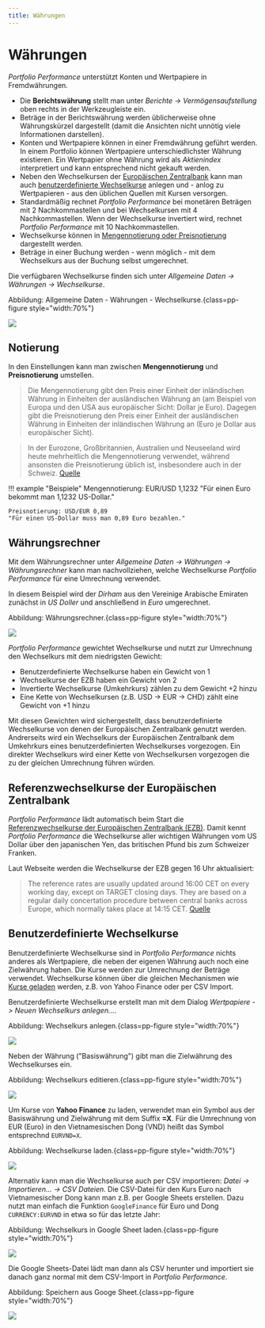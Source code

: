 ```yaml
---
title: Währungen
---
```


# Währungen

*Portfolio Performance* unterstützt Konten und Wertpapiere in Fremdwährungen.

* Die **Berichtswährung** stellt man unter *Berichte -> Vermögensaufstellung* oben rechts in der Werkzeugleiste ein.
* Beträge in der Berichtswährung werden üblicherweise ohne Währungskürzel dargestellt (damit die Ansichten nicht unnötig viele Informationen darstellen).
* Konten und Wertpapiere können in einer Fremdwährung geführt werden. In einem Portfolio können Wertpapiere unterschiedlichster Währung existieren. Ein Wertpapier ohne Währung wird als *Aktienindex* interpretiert und kann entsprechend nicht gekauft werden.
* Neben den Wechselkursen der [Europäischen Zentralbank](#referenzwechselkurse-der-europaischen-zentralbank) kann man auch [benutzerdefinierte Wechselkurse](#benutzerdefinierte-wechselkurse) anlegen und - anlog zu Wertpapieren - aus den üblichen Quellen mit Kursen versorgen.
* Standardmäßig rechnet *Portfolio Performance* bei monetären Beträgen mit 2 Nachkommastellen und bei Wechselkursen mit 4 Nachkommastellen. Wenn der Wechselkurse invertiert wird, rechnet *Portfolio Performance* mit 10 Nachkommastellen.
* Wechselkurse können in [Mengennotierung oder Preisnotierung](#notierung) dargestellt werden.
* Beträge in einer Buchung werden - wenn möglich - mit dem Wechselkurs aus der Buchung selbst umgerechnet.

Die verfügbaren Wechselkurse finden sich unter *Allgemeine Daten -> Währungen -> Wechselkurse*.

Abbildung: Allgemeine Daten - Währungen - Wechselkurse.{class=pp-figure style="width:70%"}

![](images/liste_waehrungen.png)

## Notierung

In den Einstellungen kann man zwischen **Mengennotierung** und **Preisnotierung** umstellen.

> Die Mengennotierung gibt den Preis einer Einheit der inländischen
Währung in Einheiten der ausländischen Währung an (am Beispiel von
Europa und den USA aus europäischer Sicht: Dollar je Euro). Dagegen
gibt die Preisnotierung den Preis einer Einheit der ausländischen
Währung in Einheiten der inländischen Währung an (Euro je Dollar
aus europäischer Sicht).

> In der Eurozone, Großbritannien, Australien und Neuseeland wird heute
mehrheitlich die Mengennotierung verwendet, während ansonsten die
Preisnotierung üblich ist, insbesondere auch in der Schweiz. [Quelle](https://de.wikipedia.org/wiki/Wechselkurs)


!!! example "Beispiele"
    Mengennotierung: EUR/USD 1,1232
    "Für einen Euro bekommt man 1,1232 US-Dollar."

    Preisnotierung: USD/EUR 0,89
    "Für einen US-Dollar muss man 0,89 Euro bezahlen."

## Währungsrechner

Mit dem Währungsrechner unter *Allgemeine Daten -> Währungen -> Währungsrechner* kann man nachvollziehen, welche Wechselkurse *Portfolio Performance* für eine Umrechnung verwendet.

In diesem Beispiel wird der *Dirham* aus den Vereinige Arabische Emiraten zunächst in *US Doller* und anschließend in *Euro* umgerechnet.


Abbildung: Währungsrechner.{class=pp-figure style="width:70%"}

![](images/waehrungsrechner.png)

*Portfolio Performance* gewichtet Wechselkurse und nutzt zur Umrechnung den Wechselkurs mit dem niedrigsten Gewicht:

* Benutzerdefinierte Wechselkurse haben ein Gewicht von 1
* Wechselkurse der EZB haben ein Gewicht von 2
* Invertierte Wechselkurse (Umkehrkurs) zählen zu dem Gewicht +2 hinzu
* Eine Kette von Wechselkursen (z.B. USD -> EUR -> CHD) zählt eine Gewicht von +1 hinzu

Mit diesen Gewichten wird sichergestellt, dass benutzerdefinierte Wechselkurse von denen der Europäischen Zentralbank genutzt werden. Andrerseits wird ein Wechselkurs der Europäischen Zentralbank dem Umkehrkurs eines benutzerdefinierten Wechselkurses vorgezogen. Ein direkter Wechselkurs wird einer Kette von Wechselkursen vorgezogen die zu der gleichen Umrechnung führen würden.

## Referenzwechselkurse der Europäischen Zentralbank

*Portfolio Performance* lädt automatisch beim Start die [Referenzwechselkurse der Europäischen Zentralbank (EZB)](https://www.ecb.europa.eu/stats/exchange/eurofxref/html/index.en.html). Damit kennt *Portfolio Performance* die Wechselkurse aller wichtigen Währungen vom US Dollar über den japanischen Yen, das britischen Pfund bis zum Schweizer Franken.

Laut Webseite werden die Wechselkurse der EZB gegen 16 Uhr aktualisiert:

> The reference rates are usually updated around 16:00 CET on every working day, except on TARGET closing days. They are based on a regular daily concertation procedure between central banks across Europe, which normally takes place at 14:15 CET. [Quelle](https://www.ecb.europa.eu/stats/policy_and_exchange_rates/euro_reference_exchange_rates/html/index.en.html)

## Benutzerdefinierte Wechselkurse

Benutzerdefinierte Wechselkurse sind in *Portfolio Performance* nichts anderes als Wertpapiere, die neben der eigenen Währung auch noch eine Zielwährung haben. Die Kurse werden zur Umrechnung der Beträge verwendet. Wechselkurse können über die gleichen Mechanismen wie [Kurse geladen](kursdaten_laden.md) werden, z.B. von Yahoo Finance oder per CSV Import.

Benutzerdefinierte Wechselkurse erstellt man mit dem Dialog *Wertpapiere -> Neuen Wechselkurs anlegen...*.

Abbildung: Wechselkurs anlegen.{class=pp-figure style="width:70%"}

![](images/wechselkurs_anlegen.png)

Neben der Währung ("Basiswährung") gibt man die Zielwährung des Wechselkurses ein.


Abbildung: Wechselkurs editieren.{class=pp-figure style="width:70%"}

![](images/config_waehrungen.png)


Um Kurse von **Yahoo Finance** zu laden, verwendet man ein Symbol aus der Basiswährung und Zielwährung mit dem Suffix **=X**. Für die Umrechnung von EUR (Euro) in den Vietnamesischen Dong (VND) heißt das Symbol entsprechnd ```EURVND=X```.


Abbildung: Wechselkurse laden.{class=pp-figure style="width:70%"}

![](images/wechselkurs_anlegen.png)


Alternativ kann man die Wechselkurse auch per CSV importieren: *Datei -> Importieren... -> CSV Dateien*. Die CSV-Datei für den Kurs Euro nach Vietnamesischer Dong kann man z.B. per Google Sheets erstellen. Dazu nutzt man einfach die Funktion ```GoogleFinance``` für Euro und Dong ```CURRENCY:EURVND``` in etwa so für das letzte Jahr:


Abbildung: Wechselkurs in Google Sheet laden.{class=pp-figure style="width:70%"}

![](images/wechselkurs_googlesheet.png)

Die Google Sheets-Datei lädt man dann als CSV herunter und importiert sie danach ganz normal mit dem CSV-Import in *Portfolio Performance*.

Abbildung: Speichern aus Googe Sheet.{class=pp-figure style="width:70%"}

![](images/wechselkurs_googlesheet_export.png)
